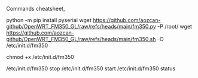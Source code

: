Commands cheatsheet,

python -m pip install pyserial
wget https://github.com/aozcan-github/OpenWRT_FM350_GL/raw/refs/heads/main/fm350.py -P /root/
wget https://github.com/aozcan-github/OpenWRT_FM350_GL/raw/refs/heads/main/fm350.sh -O /etc/init.d/fm350

chmod +x /etc/init.d/fm350

/etc/init.d/fm350 stop
/etc/init.d/fm350 start
/etc/init.d/fm350 status
